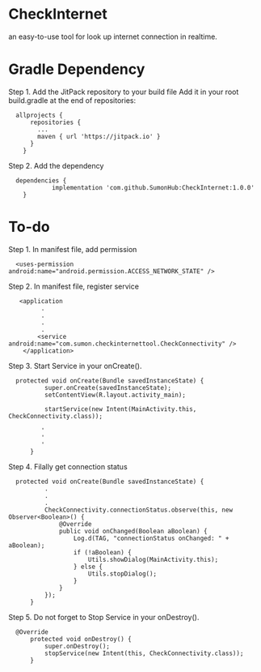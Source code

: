 # CheckInternet
an easy-to-use tool for look up internet connection in realtime.
# Gradle Dependency
Step 1. Add the JitPack repository to your build file
Add it in your root build.gradle at the end of repositories:

      allprojects {
          repositories {
            ...
            maven { url 'https://jitpack.io' }
          }
        }
Step 2. Add the dependency
      
      dependencies {
                implementation 'com.github.SumonHub:CheckInternet:1.0.0'
        }
        
# To-do
Step 1. In manifest file, add permission
      
      <uses-permission android:name="android.permission.ACCESS_NETWORK_STATE" />
      
Step 2. In manifest file, register service

       <application
             .
             .
             .
             .
            <service android:name="com.sumon.checkinternettool.CheckConnectivity" />
        </application>
              
Step 3. Start Service in your onCreate().
 
      protected void onCreate(Bundle savedInstanceState) {
              super.onCreate(savedInstanceState);
              setContentView(R.layout.activity_main);

              startService(new Intent(MainActivity.this, CheckConnectivity.class));

             '
             '
             '
          }

Step 4. Filally get connection status

      protected void onCreate(Bundle savedInstanceState) {
              .
              .
              .
              CheckConnectivity.connectionStatus.observe(this, new Observer<Boolean>() {
                  @Override
                  public void onChanged(Boolean aBoolean) {
                      Log.d(TAG, "connectionStatus onChanged: " + aBoolean);
                      if (!aBoolean) {
                          Utils.showDialog(MainActivity.this);
                      } else {
                          Utils.stopDialog();
                      }
                  }
              });
          }
          
Step 5. Do not forget to Stop Service in your onDestroy().
 
      @Override
          protected void onDestroy() {
              super.onDestroy();
              stopService(new Intent(this, CheckConnectivity.class));
          }
